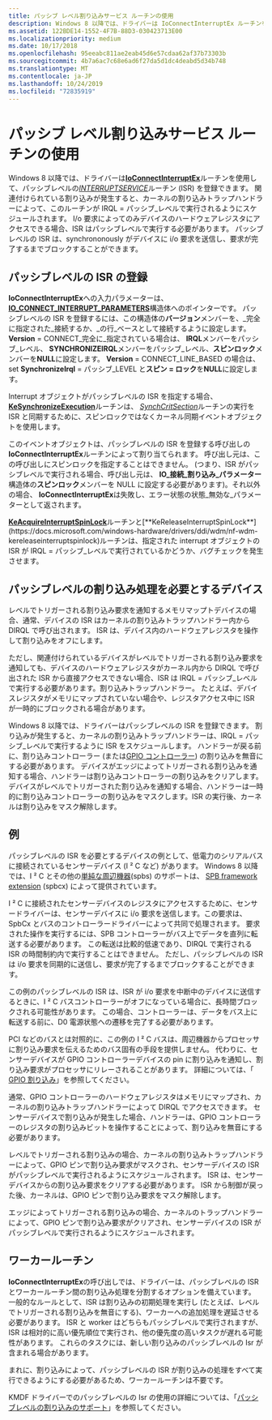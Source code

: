 ```yaml
---
title: パッシブ レベル割り込みサービス ルーチンの使用
description: Windows 8 以降では、ドライバーは IoConnectInterruptEx ルーチンを使用して、パッシブレベルの InterruptService ルーチン (ISR) を登録できます。
ms.assetid: 122BDE14-1552-4F7B-88D3-030423713E00
ms.localizationpriority: medium
ms.date: 10/17/2018
ms.openlocfilehash: 95eeabc811ae2eab45d6e57cdaa62af37b73303b
ms.sourcegitcommit: 4b7a6ac7c68e6ad6f27da5d1dc4deabd5d34b748
ms.translationtype: MT
ms.contentlocale: ja-JP
ms.lasthandoff: 10/24/2019
ms.locfileid: "72835919"
---
```

# <a name="using-passive-level-interrupt-service-routines"></a>パッシブ レベル割り込みサービス ルーチンの使用


Windows 8 以降では、ドライバーは[**IoConnectInterruptEx**](https://docs.microsoft.com/windows-hardware/drivers/ddi/wdm/nf-wdm-ioconnectinterruptex)ルーチンを使用して、パッシブレベルの[*INTERRUPTSERVICE*](https://docs.microsoft.com/windows-hardware/drivers/ddi/wdm/nc-wdm-kservice_routine)ルーチン (ISR) を登録できます。 関連付けられている割り込みが発生すると、カーネルの割り込みトラップハンドラーによって、このルーチンが IRQL = パッシブ\_レベルで実行されるようにスケジュールされます。 I/o 要求によってのみデバイスのハードウェアレジスタにアクセスできる場合、ISR はパッシブレベルで実行する必要があります。 パッシブレベルの ISR は、synchrononously がデバイスに i/o 要求を送信し、要求が完了するまでブロックすることができます。

## <a name="registering-a-passive-level-isr"></a>パッシブレベルの ISR の登録


**IoConnectInterruptEx**への入力パラメーターは、 [**IO\_CONNECT\_INTERRUPT\_PARAMETERS**](https://docs.microsoft.com/windows-hardware/drivers/ddi/wdm/ns-wdm-_io_connect_interrupt_parameters)構造体へのポインターです。 パッシブレベルの ISR を登録するには、この構造体の**バージョン**メンバーを、\_完全に指定された\_接続するか、\_の行\_ベースとして接続するように設定します。 **Version** = CONNECT\_完全に\_指定されている場合は、 **IRQL**メンバーをパッシブ\_レベル、 **SYNCHRONIZEIRQL**メンバーをパッシブ\_レベル、**スピンロック**メンバーを**NULL**に設定します。 **Version** = CONNECT\_LINE\_BASED の場合は、set **SynchronizeIrql** = パッシブ\_LEVEL と**スピン = ロック**を**NULL**に設定します。

Interrupt オブジェクトがパッシブレベルの ISR を指定する場合、 [**KeSynchronizeExecution**](https://docs.microsoft.com/windows-hardware/drivers/ddi/wdm/nf-wdm-kesynchronizeexecution)ルーチンは、 [*SynchCritSection*](https://docs.microsoft.com/windows-hardware/drivers/ddi/wdm/nc-wdm-ksynchronize_routine)ルーチンの実行を ISR と同期するために、スピンロックではなくカーネル同期イベントオブジェクトを使用します。

このイベントオブジェクトは、パッシブレベルの ISR を登録する呼び出しの**IoConnectInterruptEx**ルーチンによって割り当てられます。 呼び出し元は、この呼び出しにスピンロックを指定することはできません。 (つまり、ISR がパッシブレベルで実行される場合、呼び出し元は、 **IO\_接続\_割り込み\_パラメーター**構造体の**スピンロック**メンバーを NULL に設定する必要があります)。それ以外の場合、 **IoConnectInterruptEx**は失敗し、エラー状態の状態\_無効な\_パラメーターとして返されます。

[**KeAcquireInterruptSpinLock**](https://docs.microsoft.com/previous-versions/windows/hardware/drivers/ff551914(v=vs.85))ルーチンと[**KeReleaseInterruptSpinLock**](https://docs.microsoft.com/windows-hardware/drivers/ddi/wdm/nf-wdm-kereleaseinterruptspinlock)ルーチンは、指定された interrupt オブジェクトの ISR が IRQL = パッシブ\_レベルで実行されているかどうか、バグチェックを発生させます。

## <a name="devices-that-require-passive-level-interrupt-handling"></a>パッシブレベルの割り込み処理を必要とするデバイス


レベルでトリガーされる割り込み要求を通知するメモリマップトデバイスの場合、通常、デバイスの ISR はカーネルの割り込みトラップハンドラー内から DIRQL で呼び出されます。 ISR は、デバイス内のハードウェアレジスタを操作して割り込みをオフにします。

ただし、関連付けられているデバイスがレベルでトリガーされる割り込み要求を通知しても、デバイスのハードウェアレジスタがカーネル内から DIRQL で呼び出された ISR から直接アクセスできない場合、ISR は IRQL = パッシブ\_レベルで実行する必要があります。割り込みトラップハンドラー。 たとえば、デバイスレジスタがメモリにマップされていない場合や、レジスタアクセス中に ISR が一時的にブロックされる場合があります。

Windows 8 以降では、ドライバーはパッシブレベルの ISR を登録できます。 割り込みが発生すると、カーネルの割り込みトラップハンドラーは、IRQL = パッシブ\_レベルで実行するように ISR をスケジュールします。 ハンドラーが戻る前に、割り込みコントローラー (または[GPIO コントローラー](https://docs.microsoft.com/windows-hardware/drivers/gpio/gpio-driver-support-overview)) の割り込みを無音にする必要があります。 デバイスがエッジによってトリガーされる割り込みを通知する場合、ハンドラーは割り込みコントローラーの割り込みをクリアします。 デバイスがレベルでトリガーされた割り込みを通知する場合、ハンドラーは一時的に割り込みコントローラーの割り込みをマスクします。ISR の実行後、カーネルは割り込みをマスク解除します。

## <a name="an-example"></a>例


パッシブレベルの ISR を必要とするデバイスの例として、低電力のシリアルバスに接続されているセンサーデバイス (I ² C など) があります。 Windows 8 以降では、I ² C とその他の[単純な周辺機器](https://docs.microsoft.com/previous-versions/hh450903(v=vs.85))(spbs) のサポートは、 [SPB framework extension](https://docs.microsoft.com/windows-hardware/drivers/spb/spb-framework-extension) (spbcx) によって提供されています。

I ² C に接続されたセンサーデバイスのレジスタにアクセスするために、センサードライバーは、センサーデバイスに i/o 要求を送信します。この要求は、SpbCx とバスのコントローラードライバーによって共同で処理されます。 要求された操作を実行するには、SPB コントローラーがバス上でデータを直列に転送する必要があります。 この転送は比較的低速であり、DIRQL で実行される ISR の時間制約内で実行することはできません。 ただし、パッシブレベルの ISR は i/o 要求を同期的に送信し、要求が完了するまでブロックすることができます。

この例のパッシブレベルの ISR は、ISR が i/o 要求を中断中のデバイスに送信するときに、I ² C バスコントローラーがオフになっている場合に、長時間ブロックされる可能性があります。 この場合、コントローラーは、データをバス上に転送する前に、D0 電源状態への遷移を完了する必要があります。

PCI などのバスとは対照的に、この例の I ² C バスは、周辺機器からプロセッサに割り込み要求を伝えるためのバス固有の手段を提供しません。 代わりに、センサーデバイスが GPIO コントローラーデバイスの pin に割り込みを通知し、割り込み要求がプロセッサにリレーされることがあります。 詳細については、「 [GPIO 割り込み](https://docs.microsoft.com/windows-hardware/drivers/gpio/gpio-interrupts)」を参照してください。

通常、GPIO コントローラーのハードウェアレジスタはメモリにマップされ、カーネルの割り込みトラップハンドラーによって DIRQL でアクセスできます。 センサーデバイスで割り込みが発生した場合、ハンドラーは、GPIO コントローラーのレジスタの割り込みビットを操作することによって、割り込みを無音にする必要があります。

レベルでトリガーされる割り込みの場合、カーネルの割り込みトラップハンドラーによって、GPIO ピンで割り込み要求がマスクされ、センサーデバイスの ISR がパッシブレベルで実行されるようにスケジュールされます。 ISR は、センサーデバイスからの割り込み要求をクリアする必要があります。 ISR から制御が戻った後、カーネルは、GPIO ピンで割り込み要求をマスク解除します。

エッジによってトリガーされる割り込みの場合、カーネルのトラップハンドラーによって、GPIO ピンで割り込み要求がクリアされ、センサーデバイスの ISR がパッシブレベルで実行されるようにスケジュールされます。

## <a name="worker-routines"></a>ワーカールーチン


**IoConnectInterruptEx**の呼び出しでは、ドライバーは、パッシブレベルの ISR とワーカールーチン間の割り込み処理を分割するオプションを備えています。 一般的なルールとして、ISR は割り込みの初期処理を実行し (たとえば、レベルでトリガーされる割り込みを無音にする)、ワーカーへの追加処理を遅延させる必要があります。 ISR と worker はどちらもパッシブレベルで実行されますが、ISR は相対的に高い優先順位で実行され、他の優先度の高いタスクが遅れる可能性があります。 これらのタスクには、新しい割り込みのパッシブレベルの Isr が含まれる場合があります。

まれに、割り込みによって、パッシブレベルの ISR が割り込みの処理をすべて実行できるようにする必要があるため、ワーカールーチンは不要です。

KMDF ドライバーでのパッシブレベルの Isr の使用の詳細については、「[パッシブレベルの割り込みのサポート](https://docs.microsoft.com/windows-hardware/drivers/wdf/supporting-passive-level-interrupts)」を参照してください。

 

 




